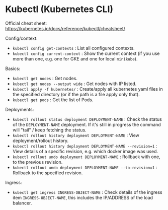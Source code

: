 # Kubectl (Kubernetes CLI)

Official cheat sheet: https://kubernetes.io/docs/reference/kubectl/cheatsheet/

Config/context:

- `kubectl config get-contexts` : List all configured contexts.
- `kubectl config current-context` : Show the current context (if you use more than one, e.g. one for GKE and one for local `minikube`).

Basics:

- `kubectl get nodes` : Get nodes.
- `kubectl get nodes --output wide` : Get nodes with IP listed.
- `kubectl apply -f kubernetes/` : Create/apply all kubernetes yaml files in the specified directory (or if the path is a file apply only that).
- `kubectl get pods` : Get the list of Pods.

Deployments:

- `kubectl rollout status deployment DEPLOYMENT-NAME` : Check the status of the `DEPLOYMENT-NAME` deployment. If it's still in progress the command will "tail" / keep fetching the status.
- `kubectl rollout history deployment DEPLOYMENT-NAME` : View deployment/rollout history.
- `kubectl rollout history deployment DEPLOYMENT-NAME --revision=1` : View details of a specific revision, e.g. which docker image was used.
- `kubectl rollout undo deployment DEPLOYMENT-NAME` : Rollback with one, to the previous revision.
- `kubectl rollout undo deployment DEPLOYMENT-NAME --to-revision=1` : Rollback to the specified revision.

Ingress:

- `kubectl get ingress INGRESS-OBJECT-NAME` : Check details of the ingress item `INGRESS-OBJECT-NAME`, this includes the IP/ADDRESS of the load balancer.

